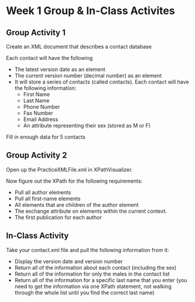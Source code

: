 # Week 1 Group & In-Class Activites

## Group Activity 1

Create an XML document that describes a contact database

Each contact will have the following
- The latest version date as an element
- The current version number (decimal number) as an element
- It will store a series of contacts (called contacts).  Each contact will have the following information:
	- First Name
	- Last Name
	- Phone Number
	- Fax Number
	- Email Address
	- An attribute representing their sex (stored as M or F)

Fill in enough data for 5 contacts

## Group Activity 2

Open up the PracticeXMLFile.xml in XPathVisualizer.

Now figure out the XPath for the following requirements:
- Pull all author elements
- Pull all first-name elements
- All elements that are children of the author element
- The exchange attribute on <price> elements within the current context.
- The first publication for each author

## In-Class Activity

Take your contact.xml file and pull the following information from it:
- Display the version date and version number
- Return all of the information about each contact (including the sex)
- Return all of the information for only the males in the contact list
- Return all of the information for a specific last name that you enter (you need to get the information via one XPath statement, not walking through the whole list until you find the correct last name)
